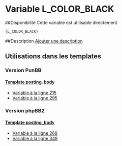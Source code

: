 # Variable L_COLOR_BLACK

##Disponibilité
Cette variable est utilisable directement

```html
{L_COLOR_BLACK}
```

##Description
[Ajouter une description](https://fa-tvars.appspot.com/var/L_COLOR_BLACK)

## Utilisations dans les templates

### Version PunBB

#### [Template posting_body](punbb/posting_body.md#readme)
* [Variable &agrave; la ligne 215](../punbb/posting_body.tpl#L215)
* [Variable &agrave; la ligne 295](../punbb/posting_body.tpl#L295)

### Version phpBB2

#### [Template posting_body](subsilver/posting_body.md#readme)
* [Variable &agrave; la ligne 269](../subsilver/posting_body.tpl#L269)
* [Variable &agrave; la ligne 349](../subsilver/posting_body.tpl#L349)